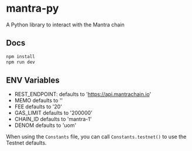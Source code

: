 # mantra-py

A Python library to interact with the Mantra chain

## Docs

```sh
npm install
npm run dev
```

## ENV Variables

- REST_ENDPOINT: defaults to 'https://api.mantrachain.io'
- MEMO defaults to ''
- FEE defaults to '20'
- GAS_LIMIT defaults to '200000'
- CHAIN_ID defaults to 'mantra-1'
- DENOM defaults to 'uom'

When using the `Constants` file, you can call `Constants.testnet()` to use the Testnet defaults.
